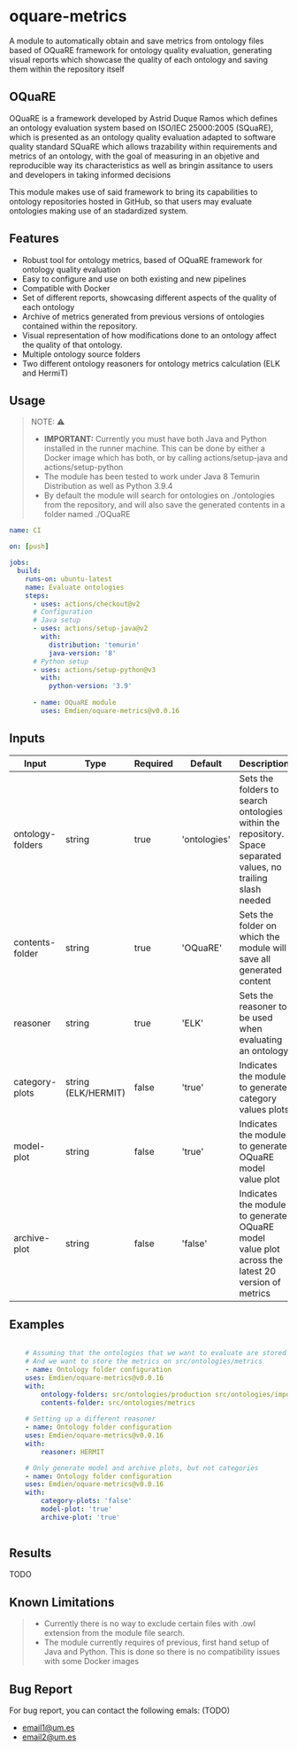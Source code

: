 # oquare-metrics

A module to automatically obtain and save metrics from ontology files based of OQuaRE framework for ontology quality evaluation, generating visual reports which showcase the quality of each ontology and saving them within the repository itself

## OQuaRE

OQuaRE is a framework developed by Astrid Duque Ramos which defines an ontology evaluation system based on ISO/IEC 25000:2005 (SQuaRE), which is presented as an ontology quality evaluation adapted to software quality standard SQuaRE which allows trazability within requirements and metrics of an ontology, with the goal of measuring in an objetive and reproducible way its characteristics as well as bringin assitance to users and developers in taking informed decisions

This module makes use of said framework to bring its capabilities to ontology repositories hosted in GitHub, so that users may evaluate ontologies making use of an stadardized system.

## Features

* Robust tool for ontology metrics, based of OQuaRE framework for ontology quality evaluation
* Easy to configure and use on both existing and new pipelines
* Compatible with Docker
* Set of different reports, showcasing different aspects of the quality of each ontology
* Archive of metrics generated from previous versions of ontologies contained within the repository.
* Visual representation of how modifications done to an ontology affect the quality of that ontology.
* Multiple ontology source folders
* Two different ontology reasoners for ontology metrics calculation (ELK and HermiT)

## Usage
> NOTE: :warning:
> 
> * **IMPORTANT:** Currently you must have both Java and Python installed in the runner machine. This can be done by either a Docker image which has both, or by calling actions/setup-java and actions/setup-python
> * The module has been tested to work under Java 8 Temurin Distribution as well as Python 3.9.4
> * By default the module will search for ontologies on ./ontologies from the repository, and will also save the generated contents in a folder named ./OQuaRE

```yaml
name: CI

on: [push]

jobs:
  build:
    runs-on: ubuntu-latest
    name: Evaluate ontologies
    steps:
      - uses: actions/checkout@v2
      # Configuration
      # Java setup
      - uses: actions/setup-java@v2
        with:
          distribution: 'temurin'
          java-version: '8'
      # Python setup
      - uses: actions/setup-python@v3
        with:
          python-version: '3.9'
          
      - name: OQuaRE module
        uses: Emdien/oquare-metrics@v0.0.16 
```

## Inputs

| Input           | Type   | Required | Default      | Description                                                                                      |
|-----------------|--------|----------|--------------|--------------------------------------------------------------------------------------------------|
| ontology-folders | string | true     | 'ontologies' | Sets the folders to search ontologies within the repository. Space separated values, no trailing slash needed                                      |
| contents-folder | string | true     | 'OQuaRE'     | Sets the folder on which the module will save all generated content                              |
| reasoner        | string | true     | 'ELK'        | Sets the reasoner to be used when evaluating an ontology                                         |
| category-plots  | string (ELK/HERMIT) | false    | 'true'       | Indicates the module to generate category values plots                                           |
| model-plot      | string | false    | 'true'       | Indicates the module to generate OQuaRE model value plot                                         |
| archive-plot    | string | false    | 'false'      | Indicates the module to generate OQuaRE model value plot across the latest 20 version of metrics |

## Examples

```yaml
          
    # Assuming that the ontologies that we want to evaluate are stored on src/ontologies/production
    # And we want to store the metrics on src/ontologies/metrics
    - name: Ontology folder configuration
    uses: Emdien/oquare-metrics@v0.0.16 
    with:
        ontology-folders: src/ontologies/production src/ontologies/imports
        contents-folder: src/ontologies/metrics
    
    # Setting up a different reasoner
    - name: Ontology folder configuration
    uses: Emdien/oquare-metrics@v0.0.16 
    with:
        reasoner: HERMIT

    # Only generate model and archive plots, but not categories
    - name: Ontology folder configuration
    uses: Emdien/oquare-metrics@v0.0.16 
    with:
        category-plots: 'false'
        model-plot: 'true'
        archive-plot: 'true'
  
```

## Results

TODO

## Known Limitations

> * Currently there is no way to exclude certain files with .owl extension from the module file search.
> * The module currently requires of previous, first hand setup of Java and Python. This is done so there is no compatibility issues with some Docker images

## Bug Report

For bug report, you can contact the following emals: (TODO)
* email1@um.es
* email2@um.es
